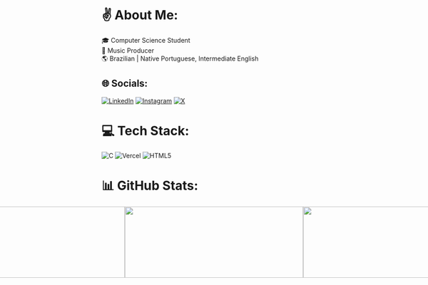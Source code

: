# ✌️ About Me:
🎓 Computer Science Student<br>🎵 Music Producer<br>🌎 Brazilian | Native Portuguese, Intermediate English<br>

## 🌐 Socials:
[![LinkedIn](https://img.shields.io/badge/LinkedIn-%230077B5.svg?logo=linkedin&logoColor=white)](https://linkedin.com/in/onealhtml) [![Instagram](https://img.shields.io/badge/Instagram-%23E4405F.svg?logo=Instagram&logoColor=white)](https://instagram.com/@onealhtml) [![X](https://img.shields.io/badge/X-black.svg?logo=X&logoColor=white)](https://x.com/onealhtml) 

# 💻 Tech Stack:
![C](https://img.shields.io/badge/c-%2300599C.svg?style=flat&logo=c&logoColor=white) ![Vercel](https://img.shields.io/badge/vercel-%23000000.svg?style=flat&logo=vercel&logoColor=white) ![HTML5](https://img.shields.io/badge/html5-%23E34F26.svg?style=flat&logo=html5&logoColor=white)

# 📊 GitHub Stats:
<div align="center" style="display: flex; justify-content: center;">
  <img src="https://github-readme-stats.vercel.app/api?username=onealhtml&theme=dark&hide_border=false&include_all_commits=true&count_private=true" height="160" width="400" />
  <img src="https://nirzak-streak-stats.vercel.app/?user=onealhtml&theme=dark&hide_border=false" height="160" width="400" />
  <img src="https://github-readme-stats.vercel.app/api/top-langs/?username=onealhtml&theme=dark&hide_border=false&include_all_commits=true&count_private=true&layout=compact" height="160" width="400" />
</div>
